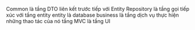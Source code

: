 Common là tầng DTO liên kết trước tiếp với Entity
Repository là tầng gọi tiếp xúc với tầng entity
entity là database
business là tầng dịch vụ thực hiện những thao tác của nó
tầng MVC là tầng UI
